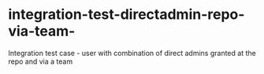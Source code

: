# integration-test-directadmin-repo-via-team-
Integration test case - user with combination of direct admins granted at the repo and via a team 
